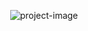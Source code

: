 <p align="center"><img src="https://socialify.git.ci/DogeBloxy/Bon-app-tit/image?font=Raleway&amp;language=1&amp;name=1&amp;owner=1&amp;pattern=Floating+Cogs&amp;stargazers=1&amp;theme=Dark" alt="project-image"></p>
